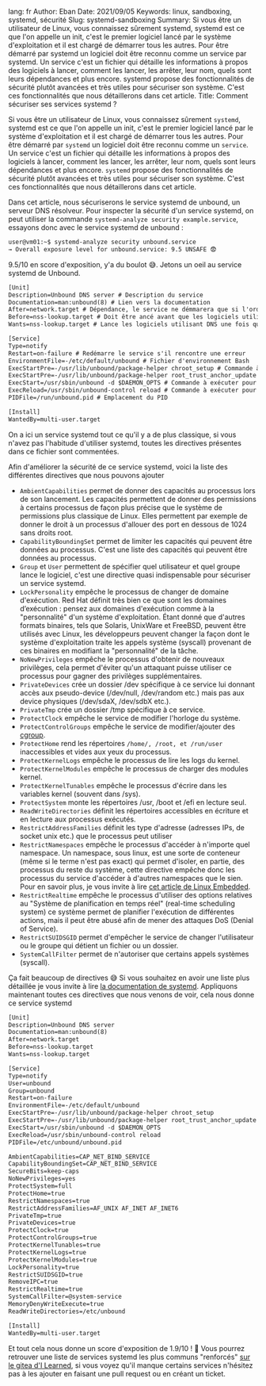 lang: fr
Author: Eban 
Date: 2021/09/05
Keywords: linux, sandboxing, systemd, sécurité
Slug: systemd-sandboxing
Summary: Si vous être un utilisateur de Linux, vous connaissez sûrement systemd, systemd est ce que l'on appelle un init, c'est le premier logiciel lancé par le système d'exploitation et il est chargé de démarrer tous les autres. Pour être démarré par systemd un logiciel doit être reconnu comme un service par systemd. Un service c'est un fichier qui détaille les informations à propos des logiciels à lancer, comment les lancer, les arrêter, leur nom, quels sont leurs dépendances et plus encore. systemd propose des fonctionnalités de sécurité plutôt avancées et très utiles pour sécuriser son système. C'est ces fonctionnalités que nous détaillerons dans cet article.
Title: Comment sécuriser ses services systemd ?

Si vous être un utilisateur de Linux, vous connaissez sûrement `systemd`, systemd est ce que l'on appelle un init, c'est le premier logiciel lancé par le système d'exploitation et il est chargé de démarrer tous les autres. Pour être démarré par `systemd` un logiciel doit être reconnu comme un `service`. Un service c'est un fichier qui détaille les informations à propos des logiciels à lancer, comment les lancer, les arrêter, leur nom, quels sont leurs dépendances et plus encore. `systemd` propose des fonctionnalités de sécurité plutôt avancées et très utiles pour sécuriser son système. C'est ces fonctionnalités que nous détaillerons dans cet article.

Dans cet article, nous sécuriserons le service systemd de unbound, un serveur DNS résolveur. Pour inspecter la sécurité d'un service systemd, on peut utiliser la commande `systemd-analyze security example.service`, essayons donc avec le service systemd de unbound : 

```diff
user@vm01:~$ systemd-analyze security unbound.service
→ Overall exposure level for unbound.service: 9.5 UNSAFE 😨
```

9.5/10 en score d'exposition, y'a du boulot 😅. Jetons un oeil au service systemd de Unbound.

```diff
[Unit]
Description=Unbound DNS server # Description du service
Documentation=man:unbound(8) # Lien vers la documentation
After=network.target # Dépendance, le service ne démmarera que si l'ordinateur est connecté au réseau
Before=nss-lookup.target # Doit être ancé avant que les logiciels utilisant DNS le soient
Wants=nss-lookup.target # Lance les logiciels utilisant DNS une fois que le service unbound est lancé

[Service]
Type=notify
Restart=on-failure # Redémarre le service s'il rencontre une erreur
EnvironmentFile=-/etc/default/unbound # Fichier d'environnement Bash
ExecStartPre=-/usr/lib/unbound/package-helper chroot_setup # Commande à exécuter avant de lancer unbound
ExecStartPre=-/usr/lib/unbound/package-helper root_trust_anchor_update # Commande à exécuter avant de lancer unbound
ExecStart=/usr/sbin/unbound -d $DAEMON_OPTS # Commande à exécuter pour lancer unbound
ExecReload=/usr/sbin/unbound-control reload # Commande à exécuter pour recharger la configuration d'unbound
PIDFile=/run/unbound.pid # Emplacement du PID

[Install]
WantedBy=multi-user.target
```

On a ici un service systemd tout ce qu'il y a de plus classique, si vous n'avez pas l'habitude d'utiliser systemd, toutes les directives présentes dans ce fichier sont commentées.

Afin d'améliorer la sécurité de ce service systemd, voici la liste des différentes directives que nous pouvons ajouter

- `AmbientCapabilities` permet de donner des capacités au processus lors de son lancement. Les capacités permettent de donner des permissions à certains processus de façon plus précise que le système de permissions plus classique de Linux. Elles permettent par exemple de donner le droit à un processus d'allouer des port en dessous de 1024 sans droits root.
- `CapabilityBoundingSet` permet de limiter les capacités qui peuvent être données au processus. C'est une liste des capacités qui peuvent être données au processus.
- `Group` et `User` permettent de spécifier quel utilisateur et quel groupe lance le logiciel, c'est une directive quasi indispensable pour sécuriser un service systemd.
- `LockPersonality` empêche le processus de changer de domaine d'exécution. Red Hat définit très bien ce que sont les domaines d’exécution : pensez aux domaines d'exécution comme à la "personnalité" d'un système d'exploitation. Étant donné que d'autres formats binaires, tels que Solaris, UnixWare et FreeBSD, peuvent être utilisés avec Linux, les développeurs peuvent changer la façon dont le système d'exploitation traite les appels système (syscall) provenant de ces binaires en modifiant la "personnalité" de la tâche.
- `NoNewPrivileges` empêche le processus d'obtenir de nouveaux privilèges, cela permet d'éviter qu'un attaquant puisse utiliser ce processus pour gagner des privilèges supplémentaires.
- `PrivateDevices` crée un dossier /dev spécifique à ce service lui donnant accès aux pseudo-device (/dev/null, /dev/random etc.) mais pas aux device physiques (/dev/sdaX, /dev/sdbX etc.).
- `PrivateTmp` crée un dossier /tmp spécifique à ce service.
- `ProtectClock` empêche le service de modifier l'horloge du système.
- `ProtectControlGroups` empêche le service de modifier/ajouter des [cgroup](https://man7.org/linux/man-pages/man7/cgroups.7.html).
- `ProtectHome` rend les répertoires `/home/, /root, et /run/user` inaccessibles et vides aux yeux du processus.
- `ProtectKernelLogs` empêche le processus de lire les logs du kernel.
- `ProtectKernelModules` empêche le processus de charger des modules kernel.
- `ProtectKernelTunables` empêche le processus d'écrire dans les variables kernel (souvent dans /sys).
- `ProtectSystem` monte les répertoires /usr, /boot et /efi en lecture seul.
- `ReadWriteDirectories` définit les répertoires accessibles en écriture et en lecture aux processus exécutés.
- `RestrictAddressFamilies` définit les type d'adresse (adresses IPs, de socket unix etc.) que le processus peut utiliser
- `RestrictNamespaces` empêche le processus d'accéder à n'importe quel namespace. Un namespace, sous linux, est une sorte de conteneur (même si le terme n'est pas exact) qui permet d'isoler, en partie, des processus du reste du système, cette directive empêche donc les processus du service d'accéder à d'autres namespaces que le sien. Pour en savoir plus, je vous invite à lire [cet article de Linux Embedded](https://linuxembedded.fr/2020/11/namespaces-la-brique-de-base-des-conteneurs).
- `RestrictRealtime` empêche le processus d'utiliser des options relatives au "Système de planification en temps réel" (real-time scheduling system) ce système permet de planifier l'exécution de différentes actions, mais il peut être abusé afin de mener des attaques DoS (Denial of Service).
- `RestrictSUIDSGID` permet d'empêcher le service de changer l'utilisateur ou le groupe qui détient un fichier ou un dossier.
- `SystemCallFilter` permet de n'autoriser que certains appels systèmes (syscall).

Ça fait beaucoup de directives 😅 Si vous souhaitez en avoir une liste plus détaillée je vous invite à lire [la documentation de systemd](https://www.freedesktop.org/software/systemd/man/systemd.exec.html). Appliquons maintenant toutes ces directives que nous venons de voir, cela nous donne ce service systemd 

```diff
[Unit]
Description=Unbound DNS server
Documentation=man:unbound(8)
After=network.target
Before=nss-lookup.target
Wants=nss-lookup.target

[Service]
Type=notify
User=unbound
Group=unbound
Restart=on-failure
EnvironmentFile=-/etc/default/unbound
ExecStartPre=-/usr/lib/unbound/package-helper chroot_setup
ExecStartPre=-/usr/lib/unbound/package-helper root_trust_anchor_update
ExecStart=/usr/sbin/unbound -d $DAEMON_OPTS
ExecReload=/usr/sbin/unbound-control reload
PIDFile=/etc/unbound/unbound.pid

AmbientCapabilities=CAP_NET_BIND_SERVICE
CapabilityBoundingSet=CAP_NET_BIND_SERVICE
SecureBits=keep-caps
NoNewPrivileges=yes
ProtectSystem=full
ProtectHome=true
RestrictNamespaces=true
RestrictAddressFamilies=AF_UNIX AF_INET AF_INET6
PrivateTmp=true
PrivateDevices=true
ProtectClock=true
ProtectControlGroups=true
ProtectKernelTunables=true
ProtectKernelLogs=true
ProtectKernelModules=true
LockPersonality=true
RestrictSUIDSGID=true
RemoveIPC=true
RestrictRealtime=true
SystemCallFilter=@system-service
MemoryDenyWriteExecute=true
ReadWriteDirectories=/etc/unbound

[Install]
WantedBy=multi-user.target
```

Et tout cela nous donne un score d'exposition de 1.9/10 ! 🎉 Vous pourrez retrouver une liste de services systemd les plus communs "renforcés" [sur le gitea d'I Learned](https://git.ilearned.eu/i-learned/blog/Systemd-hardened), si vous voyez qu'il manque certains services n'hésitez pas à les ajouter en faisant une pull request ou en créant un ticket.
